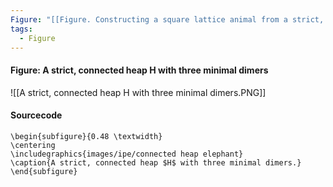 ```yaml
---
Figure: "[[Figure. Constructing a square lattice animal from a strict, connected heap]]"
tags:
  - Figure
---
```

#### Figure: A strict, connected heap H with three minimal dimers

![[A strict, connected heap H with three minimal dimers.PNG]]

#### Sourcecode

```
\begin{subfigure}{0.48 \textwidth}
\centering
\includegraphics{images/ipe/connected heap elephant}
\caption{A strict, connected heap $H$ with three minimal dimers.}
\end{subfigure}
```
